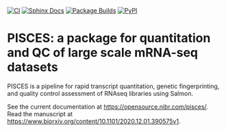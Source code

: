 [![CI](https://github.com/Novartis/pisces/workflows/CI/badge.svg)](https://github.com/Novartis/pisces/actions?query=workflow%3ACI)
[![Sphinx Docs](https://github.com/Novartis/pisces/workflows/Sphinx%20Docs/badge.svg)](https://opensource.nibr.com/pisces/)
[![Package Builds](https://github.com/Novartis/pisces/workflows/Package%20Builds/badge.svg)](https://github.com/Novartis/pisces/actions?query=workflow%3A%22Package+Builds%22)
[![PyPI](https://badge.fury.io/py/novartis-pisces.svg)](https://pypi.python.org/pypi/novartis-pisces)

# PISCES: a package for quantitation and QC of large scale mRNA-seq datasets

PISCES is a pipeline for rapid transcript quantitation, genetic fingerprinting, and quality control assessment of RNAseq libraries using Salmon.

See the current documentation at https://opensource.nibr.com/pisces/. Read the manuscript at https://www.biorxiv.org/content/10.1101/2020.12.01.390575v1.


